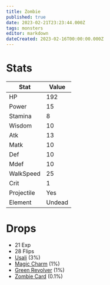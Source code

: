 ```yaml
---
title: Zombie
published: true
date: 2023-02-21T23:23:44.000Z
tags: monsters
editor: markdown
dateCreated: 2023-02-16T00:00:00.000Z
---
```


# Stats
|Stat|Value|
|-|-|
|HP|192|
|Power|15|
|Stamina|8|
|Wisdom|10|
|Atk|13|
|Matk|10|
|Def|10|
|Mdef|10|
|WalkSpeed|25|
|Crit|1|
|Projectile|Yes|
|Element|Undead|

# Drops
 * 21 Exp
 * 28 Flips
 * [Usali](/items/usali.md) (3%)
 * [Magic Charm](/items/magic-charm.md) (1%)
 * [Green Revolver](/items/green-revolver.md) (1%)
 * [Zombie Card](/items/zombie-card.md) (0.1%)
